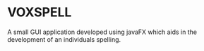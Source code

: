 # VOXSPELL
A small GUI application developed using javaFX which aids in the development of an individuals spelling.
